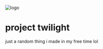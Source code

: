 ![logo](https://github.com/user-attachments/assets/2e60d86e-6e61-42cd-b51e-66479c4900eb)
# project twilight
just a random thing i made in my free time lol
